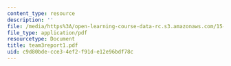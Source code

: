 ```yaml
---
content_type: resource
description: ''
file: /media/https%3A/open-learning-course-data-rc.s3.amazonaws.com/15-568a-practical-information-technology-management-spring-2005/c9d80bdecce34ef2f91de12e96bdf78c_team3report1.pdf
file_type: application/pdf
resourcetype: Document
title: team3report1.pdf
uid: c9d80bde-cce3-4ef2-f91d-e12e96bdf78c
---
```

